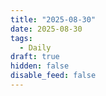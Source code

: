 ```yaml
---
title: "2025-08-30"
date: 2025-08-30
tags:
  - Daily
draft: true
hidden: false
disable_feed: false
---
```


